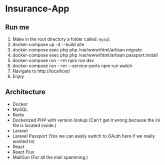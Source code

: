 # Insurance-App

## Run me

1. Make in the root directory a folder called:  `mysql`
2. docker-compose up -d --build site       
3. docker-compose exec php php /var/www/html/artisan migrate 
4. docker-compose exec php php /var/www/html/artisan passport:install
5. docker-compose run --rm npm run dev  
6. docker-compose run --rm --service-ports npm run watch 
7. Navigate to http://localhost/
8. Enjoy

## Architecture

* Docker
* MySQL
* Redis
* Dockerized PHP with version lookup (Can't get it wrong because the ini file is located inside.)
* Laravel
* Laravel Passport (Yes we can easily switch to OAuth here if we really wanted to)
* React
* React Flux
* MailGun (For all the mail spamming.)
